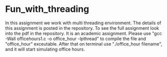 # Fun_with_threading
In this assignment we work with multi threading environment.
The details of this assignment is posted in the repository.
To see the full assignment look into the pdf in the repository.
It is an academic assignment.
Please use "gcc -Wall officehours1.c -o office_hour -lpthread" to compile the file and "office_hour" exceutable.
After that on terminal use "./office_hour filename", and it will start simulating office hours.

